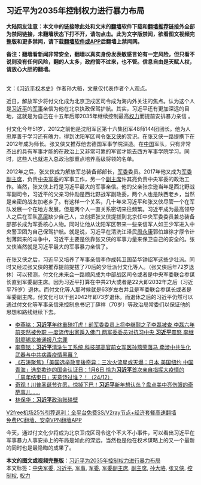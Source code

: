  <h2>习近平为2035年控制权力进行暴力布局</h2> <p class="notice"><b>大陆网友注意：本文中的链接除此处和文末的<a href="https://github.com/bannedbook/fanqiang" >翻墙</a>软件下载和<a href="https://github.com/killgcd/justmysocks/blob/master/README.md">翻墙推荐</a>链接外全部为禁网链接，未翻墙状态下打不开，请勿点击。此为文字版禁闻，欲看图文视频完整版和更多禁闻，请下载<a href="https://github.com/bannedbook/fanqiang">翻墙软件或APP</a>后翻墙上禁闻网。</p><p>备注：翻墙看新闻非常安全，翻墙以真实身份发表敏感言论有一定风险，但只看不说则没有任何风险，翻的人太多，政府管不过来，也不管。信息自由是天赋人权，请放心大胆的翻墙。</b></p>  <div class="entry"> <p><a href="https://www.bannedbook.org/bnews/wp-content/uploads/2020/12/sdl.jpg"></a><br /> 文：《<span class='wp_keywordlink'><a href="https://www.bannedbook.org/forum2/topic20302.html" title="《习近平权术史》" target="_blank">习近平权术史</a></span>》作者孙大骆，文章仅代表作者个人观点。</p> <p>近日，解放军少将付文化成为北京卫戍区司令成为海内外关注的焦点。认为这个人是<a href="https://www.bannedbook.org/bnews/tag/%e4%b9%a0%e8%bf%91%e5%b9%b3/" class="st_tag internal_tag" rel="tag" title="标签 习近平 下的日志">习近平</a>的<a href="https://www.bannedbook.org/bnews/tag/%E5%86%9B%E4%BA%8B/" class="st_tag internal_tag" rel="tag" title="标签 军事 下的日志">军事</a>亲信为他在北京执政保驾护航。其实，习近平还有更加深远的目地，这就是为自己在十五年后即2035年继续控制最高<a href="https://www.bannedbook.org/bnews/tag/%E6%9D%83%E5%8A%9B/" class="st_tag internal_tag" rel="tag" title="标签 权力 下的日志">权力</a>而提前安排暴力亲信 。</p>  <p>付文化今年51岁，2012之前他是沈阳军区第十六集团军48师144团团长。他为人忠厚善于学习还有魄力，得到沈阳军区司令<a href="https://www.bannedbook.org/bnews/tag/%e5%bc%a0%e5%8f%88%e4%be%a0/" class="st_tag internal_tag" rel="tag" title="标签 张又侠 下的日志">张又侠</a>的赏识。在张又侠一路提携下在2012年成为师长。张又侠又推荐他去德国军事学院深造。在<span class='wp_keywordlink_affiliate'><a href="https://www.bannedbook.org/" title="中国" target="_blank">中国</a></span>军队，只有非常杰出的具有军事才能的在政治上又非常可靠的军官才能去西方军事学院学习。同时，这些人也就进入总政治部重点培养高级将领的名单。</p> <p>2012年之后，张又侠成为解放军总装备部部长，<a href="https://www.bannedbook.org/bnews/tag/%E5%86%9B%E5%A7%94/" class="st_tag internal_tag" rel="tag" title="标签 军委 下的日志">军委</a>委员。2017年他又成为<a href="https://www.bannedbook.org/bnews/tag/%e5%86%9b%e5%a7%94%e5%89%af%e4%b8%bb%e5%b8%ad/" class="st_tag internal_tag" rel="tag" title="标签 军委副主席 下的日志">军委副主席</a>，负责<a href="https://www.bannedbook.org/bnews/tag/%E4%B8%AD%E5%A4%AE%E5%86%9B%E5%A7%94/" class="st_tag internal_tag" rel="tag" title="标签 中央军委 下的日志">中央军委</a>的军事工作，另一个<a href="https://www.bannedbook.org/bnews/tag/%E5%89%AF%E4%B8%BB%E5%B8%AD/" class="st_tag internal_tag" rel="tag" title="标签 副主席 下的日志">副主席</a>许其亮负责中央军委的政治工作。当然，张又侠上将是习近平最大的军事亲信。他的父亲张宗逊当年是西北野战军副司令，习近平的父亲习仲勋是西北野战军副政委，两个人也是陕西老乡，当然是亲密的战友加老乡了。有这样一个关系，几十年来习近平和张又侠尽管一个在军队发展一个在地方发展，但是两个人一直关系密切来往频繁。习近平成为最高领导人之后在军队<span class='wp_keywordlink_affiliate'><a href="https://www.bannedbook.org/bnews/ccpdope/" title="中共高层内幕" target="_blank">高层</a></span>缺少自己人，立刻把张又侠提拔到北京任中央军委委员兼总装备部部长成为军委核心人物。同时让他从沈阳军区带来一些亲信军人如王少军进入中央警卫团为自己保驾护航。就是说，习近平在清洗江泽民<span class='wp_keywordlink'><a href="https://www.bannedbook.org/forum2/topic2891.html" title="《周永康其人》《周永康传》" target="_blank">周永康</a></span>郭伯雄徐才厚令计划薄熙来的斗争中，习近平主要是依靠张又侠的军事力量来保卫自己的安全的。张又侠当然就是习近平最大的军事暴力亲信了。</p>  <p>在张又侠之后，习近平又培养了军事亲信李作成韩卫国苗华钟绍军这些少壮派。同时又经过张又侠的推荐提前提拔了70后的少壮派付文化等人。（张又侠后年72岁退休）可以预测，付文化未来会一路顺风成为中部战区司令或者是中央军委联合参谋长直到军委副主席。因为习近平打算在中共21大或者是22大即2032年之后（习近平79岁）退休。而付文化等人那时候就是63岁左右并且是军委联合参谋长或者是军委副主席。付文化可以干到2042年即73岁退休。而退休之后的习近平仍然可以通过付文化等军事亲信来控制总书记丁薛祥（70岁）等政治局常委们以保证他的思想和路线继续下去。</p> <ul class='op-related-articles' title='相关阅读'> <li><a href='https://www.bannedbook.org/bnews/comments/20201225/1454805.html' target='_blank'>李燕铭：<b>习近平</b>年终重磅打虎！前军委委员上将李继耐之子李磊被查 李磊六年前突然被免职 一度流传出家遁入佛门 两军委委员对抗习中央 <b>习近平</b>震怒 李继耐廖锡龙被通报八宗罪</a></li> <li><a href='https://www.bannedbook.org/bnews/comments/20201225/1454764.html' target='_blank'>李燕铭：<b>习近平</b>清洗生工系统 科技部高官前女军医孙燕荣落马 牵涉中共生化武器与中共病毒疫情黑幕？</a></li> <li><a href='https://www.bannedbook.org/bnews/bannedvideo/20201225/1454713.html' target='_blank'>《石涛聚焦》「美国选举政变後奇异：三次火流星或天爆：日本 美国纽约 中国青海」选举欺诈的国会认证日：1月6日 恰为<b>习近平</b>首次亲自指挥大疫情的「周年结束日」天意饶过谁？！（24/12）</a></li> <li><a href='https://www.bannedbook.org/bnews/bannedvideo/20201225/1454687.html' target='_blank'>奇观！川普圣诞节许愿，惊掉下巴！<b>习近平</b>新年想认怂？盘点美中亮伤眼的奇葩事儿……</a></li> <li><a href='https://www.bannedbook.org/bnews/comments/20201225/1454637.html' target='_blank'>林保华：<b>习近平</b>政治账碰壁</a></li> </ul> <p class="texttj"> <a href="https://www.bannedbook.org/forum23/topic22702.html" target="_blank">V2free机场25%引荐返利：全平台免费SS/V2ray节点+经济套餐高速翻墙</a><br/> <a href="https://github.com/bannedbook/fanqiang/wiki/%E7%A6%81%E9%97%BB%E7%BD%91%E5%AE%89%E5%8D%93%E7%BF%BB%E5%A2%99%E6%96%B0%E9%97%BBAPP" target="_blank">免费PC翻墙、安卓VPN翻墙APP</a></p><p>今天，通过付文化少将成为北京卫戍区司令这个不大不小事件，可以看出习近平在军事暴力人事安排上的布局是如此的深远，当然也是他在权术谋略上的又一个最新的同时也是最隐晦的成果了。</p> <a name='sharetosocial'></a>       <div><b>本文的图文或视频完整版</b>：<a href='https://www.bannedbook.org/bnews/comments/20201225/1454838.html'>习近平为2035年控制权力进行暴力布局</a></div>  </div><!--END ENTRY--> <div class="postfooter"> <div>本文标签：<a href="https://www.bannedbook.org/bnews/tag/%E4%B8%AD%E5%A4%AE%E5%86%9B%E5%A7%94/" rel="tag">中央军委</a>, <a href="https://www.bannedbook.org/bnews/tag/%e4%b9%a0%e8%bf%91%e5%b9%b3/" rel="tag">习近平</a>, <a href="https://www.bannedbook.org/bnews/tag/%E5%86%9B%E4%BA%8B/" rel="tag">军事</a>, <a href="https://www.bannedbook.org/bnews/tag/%E5%86%9B%E5%A7%94/" rel="tag">军委</a>, <a href="https://www.bannedbook.org/bnews/tag/%e5%86%9b%e5%a7%94%e5%89%af%e4%b8%bb%e5%b8%ad/" rel="tag">军委副主席</a>, <a href="https://www.bannedbook.org/bnews/tag/%E5%89%AF%E4%B8%BB%E5%B8%AD/" rel="tag">副主席</a>, <a href="https://www.bannedbook.org/bnews/tag/%e5%ad%99%e5%a4%a7%e9%aa%86/" rel="tag">孙大骆</a>, <a href="https://www.bannedbook.org/bnews/tag/%e5%bc%a0%e5%8f%88%e4%be%a0/" rel="tag">张又侠</a>, <a href="https://www.bannedbook.org/bnews/tag/%E6%8E%A7%E5%88%B6%E6%9D%83/" rel="tag">控制权</a>, <a href="https://www.bannedbook.org/bnews/tag/%E6%9D%83%E5%8A%9B/" rel="tag">权力</a></div>  </div><!--END POSTFOOTER--> 